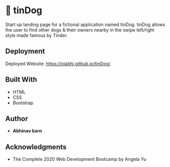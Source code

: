 # 🐶 tinDog

Start up landing page for a fictional application named tinDog. tinDog allows the user to find other dogs & their owners nearby in the swipe left/right style made famous by Tinder.

## Deployment

Deployed Website: https://oiabhi.github.io/tinDog/

## Built With

  * HTML
  * CSS
  * Bootstrap

## Author

  - **Abhinav karn**

## Acknowledgments

  * The Complete 2020 Web Development Bootcamp by Angela Yu
